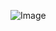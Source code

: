 ![Image](https://user-images.githubusercontent.com/103294574/162552435-17fd0915-a91e-4bf0-8988-2d3a49df3c02.png)

